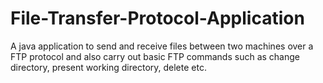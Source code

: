 # File-Transfer-Protocol-Application
A java application to send and receive files between two machines over a FTP protocol and also carry out basic FTP commands such as change directory, present working directory, delete etc.
